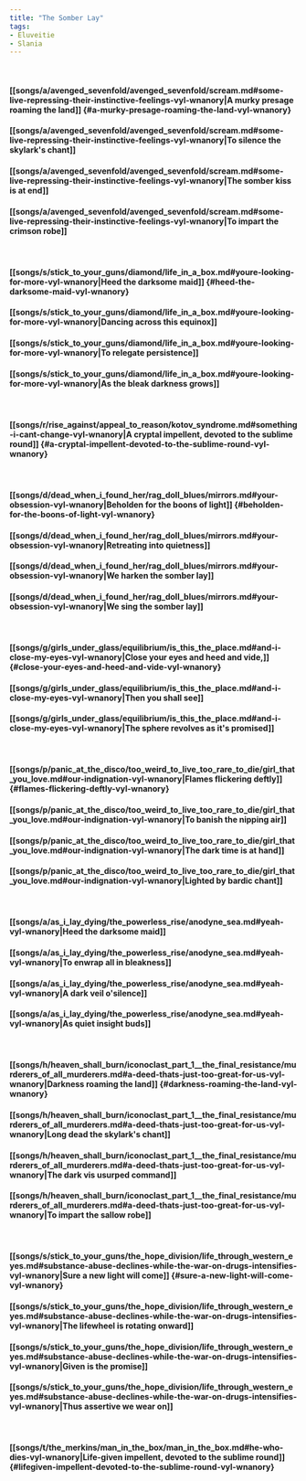 ```yaml
---
title: "The Somber Lay"
tags:
- Eluveitie
- Slania
---
```

&nbsp;
#### [[songs/a/avenged_sevenfold/avenged_sevenfold/scream.md#some-live-repressing-their-instinctive-feelings-vyl-wnanory|A murky presage roaming the land]] {#a-murky-presage-roaming-the-land-vyl-wnanory}
#### [[songs/a/avenged_sevenfold/avenged_sevenfold/scream.md#some-live-repressing-their-instinctive-feelings-vyl-wnanory|To silence the skylark's chant]]
#### [[songs/a/avenged_sevenfold/avenged_sevenfold/scream.md#some-live-repressing-their-instinctive-feelings-vyl-wnanory|The somber kiss is at end]]
#### [[songs/a/avenged_sevenfold/avenged_sevenfold/scream.md#some-live-repressing-their-instinctive-feelings-vyl-wnanory|To impart the crimson robe]]
&nbsp;
#### [[songs/s/stick_to_your_guns/diamond/life_in_a_box.md#youre-looking-for-more-vyl-wnanory|Heed the darksome maid]] {#heed-the-darksome-maid-vyl-wnanory}
#### [[songs/s/stick_to_your_guns/diamond/life_in_a_box.md#youre-looking-for-more-vyl-wnanory|Dancing across this equinox]]
#### [[songs/s/stick_to_your_guns/diamond/life_in_a_box.md#youre-looking-for-more-vyl-wnanory|To relegate persistence]]
#### [[songs/s/stick_to_your_guns/diamond/life_in_a_box.md#youre-looking-for-more-vyl-wnanory|As the bleak darkness grows]]
&nbsp;
#### [[songs/r/rise_against/appeal_to_reason/kotov_syndrome.md#something-i-cant-change-vyl-wnanory|A cryptal impellent, devoted to the sublime round]] {#a-cryptal-impellent-devoted-to-the-sublime-round-vyl-wnanory}
&nbsp;
#### [[songs/d/dead_when_i_found_her/rag_doll_blues/mirrors.md#your-obsession-vyl-wnanory|Beholden for the boons of light]] {#beholden-for-the-boons-of-light-vyl-wnanory}
#### [[songs/d/dead_when_i_found_her/rag_doll_blues/mirrors.md#your-obsession-vyl-wnanory|Retreating into quietness]]
#### [[songs/d/dead_when_i_found_her/rag_doll_blues/mirrors.md#your-obsession-vyl-wnanory|We harken the somber lay]]
#### [[songs/d/dead_when_i_found_her/rag_doll_blues/mirrors.md#your-obsession-vyl-wnanory|We sing the somber lay]]
&nbsp;
#### [[songs/g/girls_under_glass/equilibrium/is_this_the_place.md#and-i-close-my-eyes-vyl-wnanory|Close your eyes and heed and vide,]] {#close-your-eyes-and-heed-and-vide-vyl-wnanory}
#### [[songs/g/girls_under_glass/equilibrium/is_this_the_place.md#and-i-close-my-eyes-vyl-wnanory|Then you shall see]]
#### [[songs/g/girls_under_glass/equilibrium/is_this_the_place.md#and-i-close-my-eyes-vyl-wnanory|The sphere revolves as it's promised]]
&nbsp;
#### [[songs/p/panic_at_the_disco/too_weird_to_live_too_rare_to_die/girl_that_you_love.md#our-indignation-vyl-wnanory|Flames flickering deftly]] {#flames-flickering-deftly-vyl-wnanory}
#### [[songs/p/panic_at_the_disco/too_weird_to_live_too_rare_to_die/girl_that_you_love.md#our-indignation-vyl-wnanory|To banish the nipping air]]
#### [[songs/p/panic_at_the_disco/too_weird_to_live_too_rare_to_die/girl_that_you_love.md#our-indignation-vyl-wnanory|The dark time is at hand]]
#### [[songs/p/panic_at_the_disco/too_weird_to_live_too_rare_to_die/girl_that_you_love.md#our-indignation-vyl-wnanory|Lighted by bardic chant]]
&nbsp;
#### [[songs/a/as_i_lay_dying/the_powerless_rise/anodyne_sea.md#yeah-vyl-wnanory|Heed the darksome maid]]
#### [[songs/a/as_i_lay_dying/the_powerless_rise/anodyne_sea.md#yeah-vyl-wnanory|To enwrap all in bleakness]]
#### [[songs/a/as_i_lay_dying/the_powerless_rise/anodyne_sea.md#yeah-vyl-wnanory|A dark veil o'silence]]
#### [[songs/a/as_i_lay_dying/the_powerless_rise/anodyne_sea.md#yeah-vyl-wnanory|As quiet insight buds]]
&nbsp;
#### [[songs/h/heaven_shall_burn/iconoclast_part_1__the_final_resistance/murderers_of_all_murderers.md#a-deed-thats-just-too-great-for-us-vyl-wnanory|Darkness roaming the land]] {#darkness-roaming-the-land-vyl-wnanory}
#### [[songs/h/heaven_shall_burn/iconoclast_part_1__the_final_resistance/murderers_of_all_murderers.md#a-deed-thats-just-too-great-for-us-vyl-wnanory|Long dead the skylark's chant]]
#### [[songs/h/heaven_shall_burn/iconoclast_part_1__the_final_resistance/murderers_of_all_murderers.md#a-deed-thats-just-too-great-for-us-vyl-wnanory|The dark vis usurped command]]
#### [[songs/h/heaven_shall_burn/iconoclast_part_1__the_final_resistance/murderers_of_all_murderers.md#a-deed-thats-just-too-great-for-us-vyl-wnanory|To impart the sallow robe]]
&nbsp;
#### [[songs/s/stick_to_your_guns/the_hope_division/life_through_western_eyes.md#substance-abuse-declines-while-the-war-on-drugs-intensifies-vyl-wnanory|Sure a new light will come]] {#sure-a-new-light-will-come-vyl-wnanory}
#### [[songs/s/stick_to_your_guns/the_hope_division/life_through_western_eyes.md#substance-abuse-declines-while-the-war-on-drugs-intensifies-vyl-wnanory|The lifewheel is rotating onward]]
#### [[songs/s/stick_to_your_guns/the_hope_division/life_through_western_eyes.md#substance-abuse-declines-while-the-war-on-drugs-intensifies-vyl-wnanory|Given is the promise]]
#### [[songs/s/stick_to_your_guns/the_hope_division/life_through_western_eyes.md#substance-abuse-declines-while-the-war-on-drugs-intensifies-vyl-wnanory|Thus assertive we wear on]]
&nbsp;
#### [[songs/t/the_merkins/man_in_the_box/man_in_the_box.md#he-who-dies-vyl-wnanory|Life-given impellent, devoted to the sublime round]] {#lifegiven-impellent-devoted-to-the-sublime-round-vyl-wnanory}
